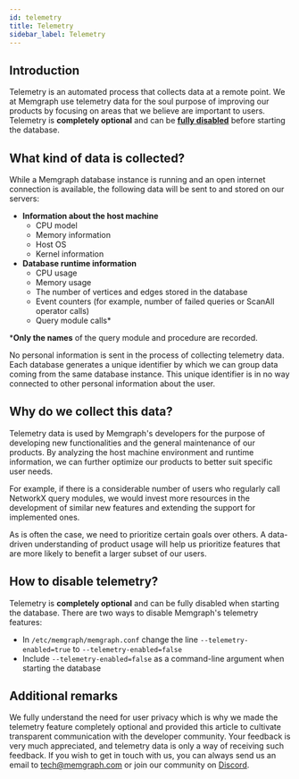 ```yaml
---
id: telemetry
title: Telemetry
sidebar_label: Telemetry
---
```


## Introduction

Telemetry is an automated process that collects data at a remote point. We at Memgraph use telemetry data for the soul purpose of improving our products by focusing on areas that we believe are important to users. Telemetry is **completely optional** and can be **[fully disabled](#how-to-disable-telemetry)** before starting the database.

## What kind of data is collected?

While a Memgraph database instance is running and an open internet connection is available, the following data will be sent to and stored on our servers:
* **Information about the host machine**
    * CPU model
    * Memory information
    * Host OS
    * Kernel information
* **Database runtime information**
    * CPU usage
    * Memory usage
    * The number of vertices and edges stored in the database
    * Event counters (for example, number of failed queries or ScanAll operator calls)
    * Query module calls*

\***Only the names** of the query module and procedure are recorded.

No personal information is sent in the process of collecting telemetry data. Each database generates a unique identifier by which we can group data coming from the same database instance. This unique identifier is in no way connected to other personal information about the user.

## Why do we collect this data?

Telemetry data is used by Memgraph's developers for the purpose of developing new functionalities and the general maintenance of our products. By analyzing the host machine environment and runtime information, we can further optimize our products to better suit specific user needs.

For example, if there is a considerable number of users who regularly call NetworkX query modules, we would invest more resources in the development of similar new features and extending the support for implemented ones.

As is often the case, we need to prioritize certain goals over others. A data-driven understanding of product usage will help us prioritize features that are more likely to benefit a larger subset of our users.

## How to disable telemetry?

Telemetry is **completely optional** and can be fully disabled when starting the database. There are two ways to disable Memgraph's telemetry features:
* In `/etc/memgraph/memgraph.conf` change the line `--telemetry-enabled=true` to `--telemetry-enabled=false`
* Include `--telemetry-enabled=false` as a command-line argument when starting the database

## Additional remarks

We fully understand the need for user privacy which is why we made the telemetry feature completely optional and provided this article to cultivate transparent communication with the developer community. Your feedback is very much appreciated, and telemetry data is only a way of receiving such feedback.
If you wish to get in touch with us, you can always send us an email to [tech@memgraph.com](mailto:tech@memgraph.com) or join our community on [Discord](https://www.discord.gg/memgraph).
